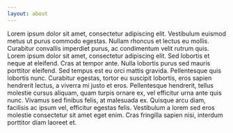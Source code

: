 ```yaml
---
layout: about
---
```


Lorem ipsum dolor sit amet, consectetur adipiscing elit. Vestibulum euismod metus ut purus commodo egestas. Nullam rhoncus et lectus eu mollis. Curabitur convallis imperdiet purus, ac condimentum velit rutrum quis. Lorem ipsum dolor sit amet, consectetur adipiscing elit. Sed lobortis et neque at eleifend. Cras at tempor ante. Nulla lobortis purus sed mauris porttitor eleifend. Sed tempus est eu orci mattis gravida. Pellentesque quis lobortis nunc. Curabitur egestas, tortor eu suscipit lobortis, eros sapien hendrerit lectus, a viverra mi justo et eros. Pellentesque hendrerit, tellus molestie cursus aliquam, quam turpis ornare ex, vel efficitur urna ante quis nunc. Vivamus sed finibus felis, at malesuada ex. Quisque arcu diam, facilisis ac ipsum vel, efficitur egestas felis. Vestibulum a lorem sed eros molestie consectetur sit amet eget enim. Cras fringilla sapien nisi, interdum porttitor diam laoreet et.